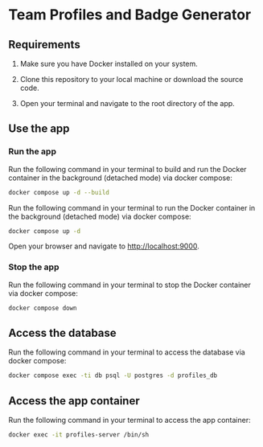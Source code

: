 # Team Profiles and Badge Generator

## Requirements

1. Make sure you have Docker installed on your system.

2. Clone this repository to your local machine or download the source code.

3. Open your terminal and navigate to the root directory of the app.

## Use the app

### Run the app

Run the following command in your terminal to build and run the Docker container in the background (detached mode) via docker compose:

```bash
docker compose up -d --build
```

Run the following command in your terminal to run the Docker container in the background (detached mode) via docker compose:

```bash
docker compose up -d
```

Open your browser and navigate to <http://localhost:9000>.

### Stop the app

Run the following command in your terminal to stop the Docker container via docker compose:

```bash
docker compose down
```

## Access the database

Run the following command in your terminal to access the database via docker compose:

```bash
docker compose exec -ti db psql -U postgres -d profiles_db
```

## Access the app container

Run the following command in your terminal to access the app container:

```bash
docker exec -it profiles-server /bin/sh
```
